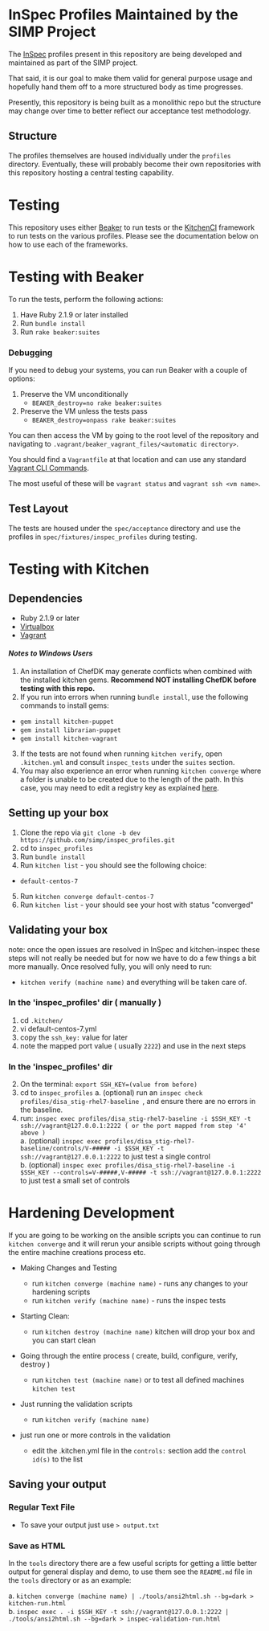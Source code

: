 # InSpec Profiles Maintained by the SIMP Project

The [InSpec](https://github.com/chef/inspec) profiles present in this repository are being developed and
maintained as part of the SIMP project.

That said, it is our goal to make them valid for general purpose usage and
hopefully hand them off to a more structured body as time progresses.

Presently, this repository is being built as a monolithic repo but the
structure may change over time to better reflect our acceptance test
methodology.

## Structure

The profiles themselves are housed individually under the ``profiles``
directory. Eventually, these will probably become their own repositories with
this repository hosting a central testing capability.

# Testing

This repository uses either [Beaker](https://github.com/puppetlabs/beaker) to run tests or the [KitchenCI](http://kitchen.ci) framework to run tests on the various profiles. Please see the
documentation below on how to use each of the frameworks.

# Testing with Beaker

To run the tests, perform the following actions:

1. Have Ruby 2.1.9 or later installed
2. Run ``bundle install``
3. Run ``rake beaker:suites``

### Debugging

If you need to debug your systems, you can run Beaker with a couple of options:

1. Preserve the VM unconditionally
   * ``BEAKER_destroy=no rake beaker:suites``
2. Preserve the VM unless the tests pass
   * ``BEAKER_destroy=onpass rake beaker:suites``

You can then access the VM by going to the root level of the repository and
navigating to `.vagrant/beaker_vagrant_files/<automatic directory>`.

You should find a `Vagrantfile` at that location and can use any standard
[Vagrant CLI Commands](https://www.vagrantup.com/docs/cli/).

The most useful of these will be ``vagrant status`` and ``vagrant ssh <vm name>``.

## Test Layout

The tests are housed under the ``spec/acceptance`` directory and use the
profiles in ``spec/fixtures/inspec_profiles`` during testing.

# Testing with Kitchen

## Dependencies
* Ruby 2.1.9 or later
* [Virtualbox](https://www.virtualbox.org)
* [Vagrant](https://www.vagrantup.com)

#### <i>Notes to Windows Users</i>
1. An installation of ChefDK may generate conflicts when combined with the installed kitchen gems. <b>Recommend NOT installing ChefDK before testing with this repo.</b>
2. If you run into errors when running ``bundle install``, use the following commands to install gems:
  * ``gem install kitchen-puppet``
  * ``gem install librarian-puppet``
  * ``gem install kitchen-vagrant``
3. If the tests are not found when running ``kitchen verify``, open ``.kitchen.yml`` and consult ``inspec_tests`` under the ``suites`` section.
4. You may also experience an error when running ``kitchen converge`` where a folder is unable to be created due to the length of the path. In this case, you may need to edit a registry key as explained [here](https://www.howtogeek.com/266621/how-to-make-windows-10-accept-file-paths-over-260-characters/).

## Setting up your box
1. Clone the repo via `git clone -b dev https://github.com/simp/inspec_profiles.git`
2. cd to `inspec_profiles`
3. Run ``bundle install``
4. Run `kitchen list` - you should see the following choice:   
  - `default-centos-7`    
5. Run `kitchen converge default-centos-7`  
6. Run `kitchen list` - your should see your host with status "converged"

## Validating your box
note: once the open issues are resolved in InSpec and kitchen-inspec these steps will not really be needed but for now
we have to do a few things a bit more manually. Once resolved fully, you will only need to run:  
- `kitchen verify (machine name)` and everything will be taken care of.

### In the 'inspec_profiles' dir ( manually )
1. cd `.kitchen/`
2. vi default-centos-7.yml
3. copy the `ssh_key:` value for later
4. note the mapped port value ( usually `2222`) and use in the next steps

### In the 'inspec_profiles' dir

2. On the terminal: `export SSH_KEY=(value from before)`
3. cd to `inspec_profiles`
  a. (optional) run an `inspec check profiles/disa_stig-rhel7-baseline `, and ensure there are no errors in the baseline.
4. run: `inspec exec profiles/disa_stig-rhel7-baseline -i $SSH_KEY -t ssh://vagrant@127.0.0.1:2222 ( or the port mapped from step '4' above )`  
  a. (optional) `inspec exec profiles/disa_stig-rhel7-baseline/controls/V-##### -i $SSH_KEY -t ssh://vagrant@127.0.0.1:2222` to just test a single control  
  b. (optional) `inspec exec profiles/disa_stig-rhel7-baseline -i $SSH_KEY --controls=V-#####,V-##### -t ssh://vagrant@127.0.0.1:2222` to just test a small set of controls   

# Hardening Development  

If you are going to be working on the ansible scripts you can continue to run `kitchen converge` and it will rerun your ansible scripts without going through the entire machine creations process etc.

  * Making Changes and Testing
    - run `kitchen converge (machine name)` - runs any changes to your hardening scripts
    - run `kitchen verify (machine name)` - runs the inspec tests

  * Starting Clean:
    - run `kitchen destroy (machine name)` kitchen will drop your box and you can start clean
  * Going through the entire process ( create, build, configure, verify, destroy )
    - run `kitchen test (machine name)` or to test all defined machines `kitchen test`
  * Just running the validation scripts
    - run `kitchen verify (machine name)`
  * just run one or more controls in the validation
    - edit the .kitchen.yml file in the `controls:` section add the `control id(s)` to the list

## Saving your output

### Regular Text File  
  - To save your output just use `> output.txt`

### Save as HTML  

In the `tools` directory there are a few useful scripts for getting a little better output for general display and demo, to use them see the `README.md` file in the `tools` directory or as an example:  

  a. `kitchen converge (machine name) | ./tools/ansi2html.sh --bg=dark > kitchen-run.html`  
  b. `inspec exec . -i $SSH_KEY -t ssh://vagrant@127.0.0.1:2222 | ./tools/ansi2html.sh --bg=dark > inspec-validation-run.html`
